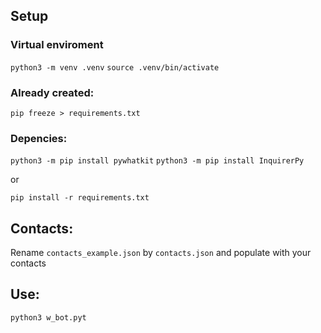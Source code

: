 ## Setup

### Virtual enviroment

`python3 -m venv .venv`
`source .venv/bin/activate`

### Already created:

`pip freeze > requirements.txt`

### Depencies:

`python3 -m pip install pywhatkit`
`python3 -m pip install InquirerPy`

or

`pip install -r requirements.txt`

## Contacts:

Rename `contacts_example.json` by `contacts.json` and populate with your contacts

## Use:

`python3 w_bot.pyt`
